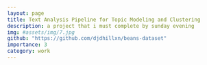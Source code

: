 ```yaml
---
layout: page
title: Text Analysis Pipeline for Topic Modeling and Clustering
description: a project that i must complete by sunday evening
img: #assets/img/7.jpg
github: "https://github.com/djdhillxn/beans-dataset"
importance: 3
category: work
---
```

